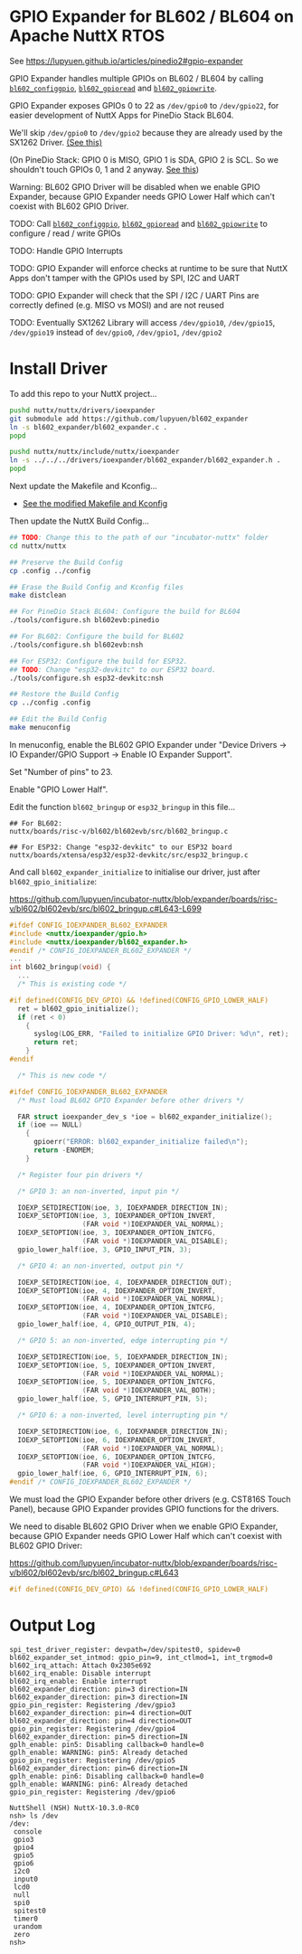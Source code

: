 # GPIO Expander for BL602 / BL604 on Apache NuttX RTOS

See https://lupyuen.github.io/articles/pinedio2#gpio-expander

GPIO Expander handles multiple GPIOs on BL602 / BL604 by calling [`bl602_configgpio`](https://github.com/lupyuen/incubator-nuttx/blob/pinedio/arch/risc-v/src/bl602/bl602_gpio.c#L58-L140), [`bl602_gpioread`](https://github.com/lupyuen/incubator-nuttx/blob/pinedio/arch/risc-v/src/bl602/bl602_gpio.c#L218-L230) and [`bl602_gpiowrite`](https://github.com/lupyuen/incubator-nuttx/blob/pinedio/arch/risc-v/src/bl602/bl602_gpio.c#L197-L216).

GPIO Expander exposes GPIOs 0 to 22 as `/dev/gpio0` to `/dev/gpio22`, for easier development of NuttX Apps for PineDio Stack BL604.

We'll skip `/dev/gpio0` to `/dev/gpio2` because they are already used by the SX1262 Driver. [(See this)](https://lupyuen.github.io/articles/sx1262#gpio-interface)

(On PineDio Stack: GPIO 0 is MISO, GPIO 1 is SDA, GPIO 2 is SCL. So we shouldn't touch GPIOs 0, 1 and 2 anyway. [See this](https://lupyuen.github.io/articles/pinedio2#appendix-gpio-assignment))

Warning: BL602 GPIO Driver will be disabled when we enable GPIO Expander, because GPIO Expander needs GPIO Lower Half which can't coexist with BL602 GPIO Driver.

TODO: Call [`bl602_configgpio`](https://github.com/lupyuen/incubator-nuttx/blob/pinedio/arch/risc-v/src/bl602/bl602_gpio.c#L58-L140), [`bl602_gpioread`](https://github.com/lupyuen/incubator-nuttx/blob/pinedio/arch/risc-v/src/bl602/bl602_gpio.c#L218-L230) and [`bl602_gpiowrite`](https://github.com/lupyuen/incubator-nuttx/blob/pinedio/arch/risc-v/src/bl602/bl602_gpio.c#L197-L216) to configure / read / write GPIOs

TODO: Handle GPIO Interrupts

TODO: GPIO Expander will enforce checks at runtime to be sure that NuttX Apps don't tamper with the GPIOs used by SPI, I2C and UART

TODO: GPIO Expander will check that the SPI / I2C / UART Pins are correctly defined (e.g. MISO vs MOSI) and are not reused

TODO: Eventually SX1262 Library will access `/dev/gpio10`, `/dev/gpio15`, `/dev/gpio19` instead of `dev/gpio0`, `/dev/gpio1`, `/dev/gpio2`

# Install Driver

To add this repo to your NuttX project...

```bash
pushd nuttx/nuttx/drivers/ioexpander
git submodule add https://github.com/lupyuen/bl602_expander
ln -s bl602_expander/bl602_expander.c .
popd

pushd nuttx/nuttx/include/nuttx/ioexpander
ln -s ../../../drivers/ioexpander/bl602_expander/bl602_expander.h .
popd
```
Next update the Makefile and Kconfig...

-   [See the modified Makefile and Kconfig](https://github.com/lupyuen/incubator-nuttx/commit/f72f7d546aa9b458b5cca66d090ac46ea178ca63)

Then update the NuttX Build Config...

```bash
## TODO: Change this to the path of our "incubator-nuttx" folder
cd nuttx/nuttx

## Preserve the Build Config
cp .config ../config

## Erase the Build Config and Kconfig files
make distclean

## For PineDio Stack BL604: Configure the build for BL604
./tools/configure.sh bl602evb:pinedio

## For BL602: Configure the build for BL602
./tools/configure.sh bl602evb:nsh

## For ESP32: Configure the build for ESP32.
## TODO: Change "esp32-devkitc" to our ESP32 board.
./tools/configure.sh esp32-devkitc:nsh

## Restore the Build Config
cp ../config .config

## Edit the Build Config
make menuconfig 
```

In menuconfig, enable the BL602 GPIO Expander under "Device Drivers → IO Expander/GPIO Support → Enable IO Expander Support".

Set "Number of pins" to 23.

Enable "GPIO Lower Half".

Edit the function `bl602_bringup` or `esp32_bringup` in this file...

```text
## For BL602:
nuttx/boards/risc-v/bl602/bl602evb/src/bl602_bringup.c

## For ESP32: Change "esp32-devkitc" to our ESP32 board 
nuttx/boards/xtensa/esp32/esp32-devkitc/src/esp32_bringup.c
```

And call `bl602_expander_initialize` to initialise our driver, just after `bl602_gpio_initialize`:

https://github.com/lupyuen/incubator-nuttx/blob/expander/boards/risc-v/bl602/bl602evb/src/bl602_bringup.c#L643-L699

```c
#ifdef CONFIG_IOEXPANDER_BL602_EXPANDER
#include <nuttx/ioexpander/gpio.h>
#include <nuttx/ioexpander/bl602_expander.h>
#endif /* CONFIG_IOEXPANDER_BL602_EXPANDER */
...
int bl602_bringup(void) {
  ...
  /* This is existing code */

#if defined(CONFIG_DEV_GPIO) && !defined(CONFIG_GPIO_LOWER_HALF)
  ret = bl602_gpio_initialize();
  if (ret < 0)
    {
      syslog(LOG_ERR, "Failed to initialize GPIO Driver: %d\n", ret);
      return ret;
    }
#endif

  /* This is new code */

#ifdef CONFIG_IOEXPANDER_BL602_EXPANDER
  /* Must load BL602 GPIO Expander before other drivers */

  FAR struct ioexpander_dev_s *ioe = bl602_expander_initialize();
  if (ioe == NULL)
    {
      gpioerr("ERROR: bl602_expander_initialize failed\n");
      return -ENOMEM;
    }

  /* Register four pin drivers */

  /* GPIO 3: an non-inverted, input pin */

  IOEXP_SETDIRECTION(ioe, 3, IOEXPANDER_DIRECTION_IN);
  IOEXP_SETOPTION(ioe, 3, IOEXPANDER_OPTION_INVERT,
                  (FAR void *)IOEXPANDER_VAL_NORMAL);
  IOEXP_SETOPTION(ioe, 3, IOEXPANDER_OPTION_INTCFG,
                  (FAR void *)IOEXPANDER_VAL_DISABLE);
  gpio_lower_half(ioe, 3, GPIO_INPUT_PIN, 3);

  /* GPIO 4: an non-inverted, output pin */

  IOEXP_SETDIRECTION(ioe, 4, IOEXPANDER_DIRECTION_OUT);
  IOEXP_SETOPTION(ioe, 4, IOEXPANDER_OPTION_INVERT,
                  (FAR void *)IOEXPANDER_VAL_NORMAL);
  IOEXP_SETOPTION(ioe, 4, IOEXPANDER_OPTION_INTCFG,
                  (FAR void *)IOEXPANDER_VAL_DISABLE);
  gpio_lower_half(ioe, 4, GPIO_OUTPUT_PIN, 4);

  /* GPIO 5: an non-inverted, edge interrupting pin */

  IOEXP_SETDIRECTION(ioe, 5, IOEXPANDER_DIRECTION_IN);
  IOEXP_SETOPTION(ioe, 5, IOEXPANDER_OPTION_INVERT,
                  (FAR void *)IOEXPANDER_VAL_NORMAL);
  IOEXP_SETOPTION(ioe, 5, IOEXPANDER_OPTION_INTCFG,
                  (FAR void *)IOEXPANDER_VAL_BOTH);
  gpio_lower_half(ioe, 5, GPIO_INTERRUPT_PIN, 5);

  /* GPIO 6: a non-inverted, level interrupting pin */

  IOEXP_SETDIRECTION(ioe, 6, IOEXPANDER_DIRECTION_IN);
  IOEXP_SETOPTION(ioe, 6, IOEXPANDER_OPTION_INVERT,
                  (FAR void *)IOEXPANDER_VAL_NORMAL);
  IOEXP_SETOPTION(ioe, 6, IOEXPANDER_OPTION_INTCFG,
                  (FAR void *)IOEXPANDER_VAL_HIGH);
  gpio_lower_half(ioe, 6, GPIO_INTERRUPT_PIN, 6);
#endif /* CONFIG_IOEXPANDER_BL602_EXPANDER */
```

We must load the GPIO Expander before other drivers (e.g. CST816S Touch Panel), because GPIO Expander provides GPIO functions for the drivers.

We need to disable BL602 GPIO Driver when we enable GPIO Expander, because GPIO Expander needs GPIO Lower Half which can't coexist with BL602 GPIO Driver:

https://github.com/lupyuen/incubator-nuttx/blob/expander/boards/risc-v/bl602/bl602evb/src/bl602_bringup.c#L643

```c
#if defined(CONFIG_DEV_GPIO) && !defined(CONFIG_GPIO_LOWER_HALF)
```

# Output Log

```text
spi_test_driver_register: devpath=/dev/spitest0, spidev=0
bl602_expander_set_intmod: gpio_pin=9, int_ctlmod=1, int_trgmod=0
bl602_irq_attach: Attach 0x2305e692
bl602_irq_enable: Disable interrupt
bl602_irq_enable: Enable interrupt
bl602_expander_direction: pin=3 direction=IN
bl602_expander_direction: pin=3 direction=IN
gpio_pin_register: Registering /dev/gpio3
bl602_expander_direction: pin=4 direction=OUT
bl602_expander_direction: pin=4 direction=OUT
gpio_pin_register: Registering /dev/gpio4
bl602_expander_direction: pin=5 direction=IN
gplh_enable: pin5: Disabling callback=0 handle=0
gplh_enable: WARNING: pin5: Already detached
gpio_pin_register: Registering /dev/gpio5
bl602_expander_direction: pin=6 direction=IN
gplh_enable: pin6: Disabling callback=0 handle=0
gplh_enable: WARNING: pin6: Already detached
gpio_pin_register: Registering /dev/gpio6

NuttShell (NSH) NuttX-10.3.0-RC0
nsh> ls /dev
/dev:
 console
 gpio3
 gpio4
 gpio5
 gpio6
 i2c0
 input0
 lcd0
 null
 spi0
 spitest0
 timer0
 urandom
 zero
nsh>
```
